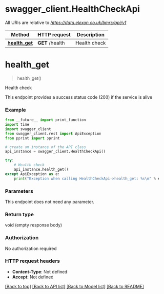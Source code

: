 # swagger_client.HealthCheckApi

All URIs are relative to *https://data.elexon.co.uk/bmrs/api/v1*

Method | HTTP request | Description
------------- | ------------- | -------------
[**health_get**](HealthCheckApi.md#health_get) | **GET** /health | Health check

# **health_get**
> health_get()

Health check

This endpoint provides a success status code (200) if the service is alive

### Example
```python
from __future__ import print_function
import time
import swagger_client
from swagger_client.rest import ApiException
from pprint import pprint

# create an instance of the API class
api_instance = swagger_client.HealthCheckApi()

try:
    # Health check
    api_instance.health_get()
except ApiException as e:
    print("Exception when calling HealthCheckApi->health_get: %s\n" % e)
```

### Parameters
This endpoint does not need any parameter.

### Return type

void (empty response body)

### Authorization

No authorization required

### HTTP request headers

 - **Content-Type**: Not defined
 - **Accept**: Not defined

[[Back to top]](#) [[Back to API list]](../README.md#documentation-for-api-endpoints) [[Back to Model list]](../README.md#documentation-for-models) [[Back to README]](../README.md)

